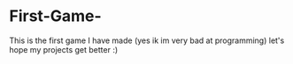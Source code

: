 # First-Game-
This is the first game I have made (yes ik im very bad at programming)
let's hope my projects get better :)
